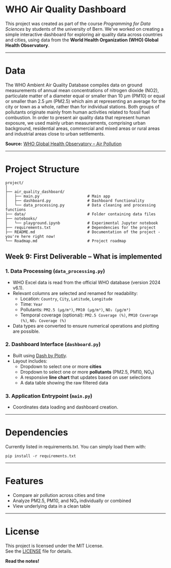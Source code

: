 # WHO Air Quality Dashboard
This project was created as part of the course *Programming for Data Sciences* by students of the university of Bern.
We've worked on creating a simple interactive dashboard for exploring air quality data across countries and cities, 
using data from the **World Health Organization (WHO) Global Health Observatory**. 

---
# Data
The WHO Ambient Air Quality Database compiles data on ground measurements of annual mean concentrations of nitrogen 
dioxide (NO2), particulate matter of a diameter equal or smaller than 10 μm (PM10) or equal or smaller than 2.5 μm 
(PM2.5) which aim at representing an average for the city or town as a whole, rather than for individual stations. 
Both groups of pollutants originate mainly from human activities related to fossil fuel combustion. In order to present 
air quality data that represent human exposure, we used mainly urban measurements, comprising urban background, 
residential areas, commercial and mixed areas or rural areas and industrial areas close to urban settlements.

**Source:** [WHO Global Health Observatory – Air Pollution](https://www.who.int/data/gho/data/themes/air-pollution)

---
# Project Structure
```
project/
│
├── air_quality_dashboard/ 
│   ├── main.py                     # Main app
│   ├── dashboard.py                # Dashboard functionality
│   └── data_processing.py          # Data cleaning and processing functions
├── data/                           # Folder containing data files
├── notebooks/
│   └── playground.ipynb            # Experimental Jupyter notebook
├── requirements.txt                # Dependencies for the project
├── README.md                       # Documentation of the project - you're here right now!
└── Roadmap.md                      # Project roadmap

```
## Week 9: First Deliverable – What is implemented

### 1. Data Processing (`data_processing.py`)
- WHO Excel data is read from the official WHO database (version 2024 v6.1).
- Relevant columns are selected and renamed for readability:
  - Location: `Country`, `City`, `Latitude`, `Longitude`
  - Time: `Year`
  - Pollutants: `PM2.5 (µg/m³)`, `PM10 (µg/m³)`, `NO₂ (µg/m³)`
  - Temporal coverage (optional): `PM2.5 Coverage (%)`, `PM10 Coverage (%)`, `NO₂ Coverage (%)`
- Data types are converted to ensure numerical operations and plotting are possible.

### 2. Dashboard Interface (`dashboard.py`)
- Built using [Dash by Plotly](https://dash.plotly.com/).
- Layout includes:
  - Dropdown to select one or more **cities**
  - Dropdown to select one or more **pollutants** (PM2.5, PM10, NO₂)
  - A responsive **line chart** that updates based on user selections
  - A data table showing the raw filtered data

### 3. Application Entrypoint (`main.py`)
- Coordinates data loading and dashboard creation.

---
# Dependencies
Currently listed in requirements.txt.
You can simply load them with:

```pip install -r requirements.txt```

---
# Features
- Compare air pollution across cities and time
- Analyze PM2.5, PM10, and NO₂ individually or combined
- View underlying data in a clean table

---
# License

This project is licensed under the MIT License.  
See the [LICENSE](./LICENSE) file for details.

**Read the notes!**
